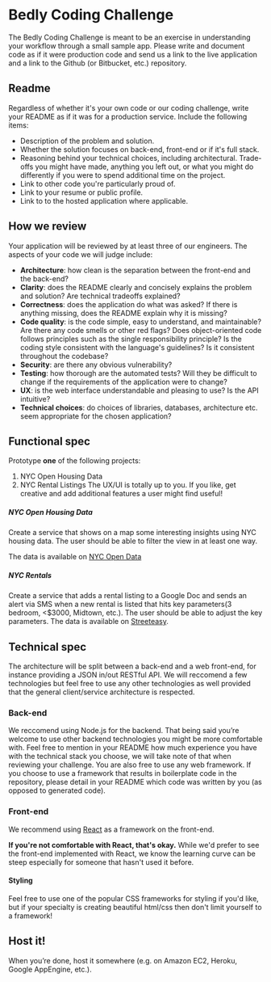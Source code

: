 Bedly Coding Challenge
===========================

The Bedly Coding Challenge is meant to be an exercise in understanding your workflow
through a small sample app. Please write and document code as if it were production
code and send us a link to the live application and a link to the Github (or Bitbucket, etc.) repository.

Readme
------

Regardless of whether it's your own code or our coding challenge, write your
README as if it was for a production service. Include the following items:

* Description of the problem and solution.
* Whether the solution focuses on back-end, front-end or if it's full stack.
* Reasoning behind your technical choices, including architectural. Trade-offs
  you might have made, anything you left out, or what you might do differently
  if you were to spend additional time on the project.
* Link to other code you're particularly proud of.
* Link to your resume or public profile.
* Link to to the hosted application where applicable.

How we review
-------------

Your application will be reviewed by at least three of our engineers. The aspects of your code we will judge include:

* **Architecture**: how clean is the separation between the front-end and the back-end?
* **Clarity**: does the README clearly and concisely explains the problem and solution? Are technical tradeoffs explained?
* **Correctness**: does the application do what was asked? If there is anything missing, does the README explain why it is missing?
* **Code quality**: is the code simple, easy to understand, and maintainable?  Are there any code smells or other red flags? Does object-oriented code follows principles such as the single responsibility principle? Is the coding style consistent with the language's guidelines? Is it consistent throughout the codebase?
* **Security**: are there any obvious vulnerability?
* **Testing**: how thorough are the automated tests? Will they be difficult to change if the requirements of the application were to change?
* **UX**: is the web interface understandable and pleasing to use? Is the API intuitive?
* **Technical choices**: do choices of libraries, databases, architecture etc. seem appropriate for the chosen application?


Functional spec
---------------

Prototype **one** of the following projects:
1) NYC Open Housing Data
2) NYC Rental Listings
The UX/UI is totally up to you. If you like, get creative and add additional features a user might find useful!

##### NYC Open Housing Data

Create a service that shows on a map some interesting insights using NYC housing  data. The user should be able to filter the view in at least one way.

The data is available on [NYC Open Data](https://nycopendata.socrata.com/data?cat=housing%20%26%20development)

##### NYC Rentals

Create a service that adds a rental listing to a Google Doc and sends an alert via SMS when a new rental is listed that hits key parameters(3 bedroom, <$3000, Midtown, etc.). The user should be able to adjust the key parameters.
The data is available on [Streeteasy](http://streeteasy.com/api/info).


Technical spec
--------------

The architecture will be split between a back-end and a web front-end, for instance providing a JSON in/out RESTful API. We will reccomend a few technologies but feel free to use any other technologies as well provided that the general client/service architecture is respected.


### Back-end
We reccomend using Node.js for the backend. That being said you’re welcome to use other backend technologies you might be more comfortable with. Feel free to mention in your README how much experience you have with the technical stack you choose, we will take note of that when reviewing your challenge.
You are also free to use any web framework. If you choose to use a framework that results in boilerplate code in the repository, please detail in your README which code was written by you (as opposed to generated code).


### Front-end
We recommend using [React](https://facebook.github.io/react/) as a framework on the front-end. 

**If you're not comfortable with React, that's okay.** While we'd prefer to see the front-end implemented with React, we know the learning curve can be steep especially for someone that hasn't used it before. 

#### Styling
Feel free to use one of the popular CSS frameworks for styling if you'd like, but if your specialty is creating beautiful html/css then don't limit yourself to a framework!

Host it!
--------

When you’re done, host it somewhere (e.g. on Amazon EC2, Heroku, Google AppEngine, etc.).



